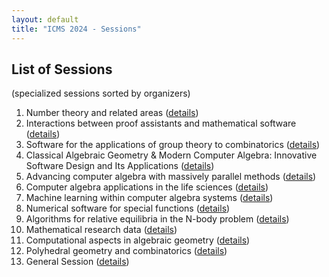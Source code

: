 ```yaml
---
layout: default
title: "ICMS 2024 - Sessions"
---
```


## List of Sessions
(specialized sessions sorted by organizers)

1. Number theory and related areas ([details](session1/))
2. Interactions between proof assistants and mathematical software ([details](https://proof-assistants-and-software-icms2024.github.io/))
3. Software for the applications of group theory to combinatorics ([details](session3/))
4. Classical Algebraic Geometry & Modern Computer Algebra: Innovative Software Design and Its Applications ([details](session_Bies_Kastner_Zach/))
5. Advancing computer algebra with massively parallel methods ([details](session5/))
6. Computer algebra applications in the life sciences ([details](https://sites.google.com/view/casinlife2024))
7. Machine learning within computer algebra systems ([details](https://matthewengland.coventry.domains/ICMS24-MLwCAS.html))
8. Numerical software for special functions ([details](https://personales.unican.es/gila/ICMSessionSF.html))
9. Algorithms for relative equilibria in the N-body problem ([details](session9/))
10. Mathematical research data ([details](session10/))
11. Computational aspects in algebraic geometry ([details](session11/))
12. Polyhedral geometry and combinatorics ([details](session12/))
13. General Session ([details](session13/))
